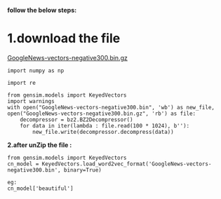 **follow the below steps:**
# 1.download the file 
[GoogleNews-vectors-negative300.bin.gz](https://drive.google.com/file/d/0B7XkCwpI5KDYNlNUTTlSS21pQmM/edit)

```
import numpy as np

import re
 
from gensim.models import KeyedVectors
import warnings
with open("GoogleNews-vectors-negative300.bin", 'wb') as new_file, open("GoogleNews-vectors-negative300.bin.gz", 'rb') as file:
    decompressor = bz2.BZ2Decompressor()
    for data in iter(lambda : file.read(100 * 1024), b''):
        new_file.write(decompressor.decompress(data))
  ```      
**2.after unZip the file :**
```
from gensim.models import KeyedVectors
cn_model = KeyedVectors.load_word2vec_format('GoogleNews-vectors-negative300.bin', binary=True)

eg:
cn_model['beautiful']
```
